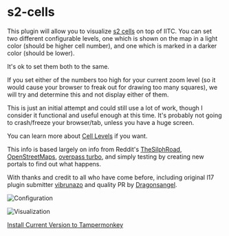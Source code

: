 # s2-cells

This plugin will allow you to visualize [s2 cells](https://pokemongohub.net/post/article/comprehensive-guide-s2-cells-pokemon-go/) on top of IITC.  You can set two different configurable levels, one which is shown
on the map in a light color (should be higher cell number), and one which is marked in a darker color (should be lower). 

It's ok to set them both to the same.

If you set either of the numbers too high for your current zoom level (so it would cause your browser to freak out for drawing too many squares), we will try and determine this and not display either of them.

This is just an initial attempt and could still use a lot of work, though I consider it functional and useful enough at this time.  It's probably not going to crash/freeze your browser/tab, unless you have a huge screen.

You can learn more about [Cell Levels](https://github.com/nikolawannabe/s2-cells/blob/master/cell-guidelines.md) if you want.

This info is based largely on info from Reddit's [TheSilphRoad](https://www.reddit.com/r/TheSilphRoad), [OpenStreetMaps](openstreetmap.org), [overpass turbo](http://overpass-turbo.eu/), and simply testing by creating new portals to find out what happens.

With thanks and credit to all who have come before, including original l17 plugin submitter [vibrunazo](https://github.com/vibrunazo) and quality PR by [Dragonsangel](https://github.com/Dragonsangel).

![Configuration](https://github.com/nikolawannabe/s2-cells/blob/master/config.png?raw=true)

![Visualization](https://github.com/nikolawannabe/s2-cells/blob/master/s2-cells.png?raw=true)

[Install Current Version to Tampermonkey](https://github.com/nikolawannabe/s2-cells/raw/master/s2-cells.user.js)
